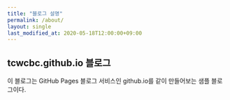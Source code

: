 ```yaml
---
title: "블로그 설명"
permalink: /about/
layout: single
last_modified_at: 2020-05-18T12:00:00+09:00
---
```


## tcwcbc.github.io 블로그

이 블로그는 GitHub Pages 블로그 서비스인 github.io를 같이 만들어보는 샘플 블로그이다.
